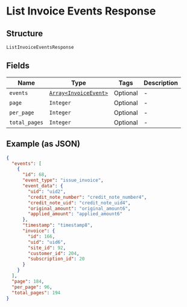 
# List Invoice Events Response

## Structure

`ListInvoiceEventsResponse`

## Fields

| Name | Type | Tags | Description |
|  --- | --- | --- | --- |
| `events` | [`Array<InvoiceEvent>`](../../doc/models/invoice-event.md) | Optional | - |
| `page` | `Integer` | Optional | - |
| `per_page` | `Integer` | Optional | - |
| `total_pages` | `Integer` | Optional | - |

## Example (as JSON)

```json
{
  "events": [
    {
      "id": 68,
      "event_type": "issue_invoice",
      "event_data": {
        "uid": "uid2",
        "credit_note_number": "credit_note_number4",
        "credit_note_uid": "credit_note_uid4",
        "original_amount": "original_amount6",
        "applied_amount": "applied_amount6"
      },
      "timestamp": "timestamp8",
      "invoice": {
        "id": 166,
        "uid": "uid6",
        "site_id": 92,
        "customer_id": 204,
        "subscription_id": 20
      }
    }
  ],
  "page": 184,
  "per_page": 96,
  "total_pages": 194
}
```

